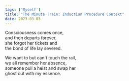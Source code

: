 ```yaml
---
tags: ['Myself']
title: "The Minute Train: Induction Procedure Context"
date: 2023-03-03
---
```


Consciousness comes once,  
and then departs forever,  
she forgot her tickets and  
the bond of life lay severed.

We want to but can't touch the rail,  
we all remember her absence,  
someone pull a heist and swap her  
ghost out with my essence.  
